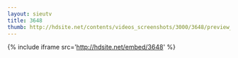 ```yaml
---
layout: sieutv
title: 3648
thumb: http://hdsite.net/contents/videos_screenshots/3000/3648/preview_360p.mp4.jpg
---
```

{% include iframe src='http://hdsite.net/embed/3648' %}
 
